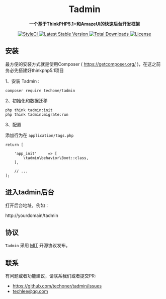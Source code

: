 <h1 align="center">
  Tadmin
</h1>

<p align="center">
  <strong>一个基于ThinkPHP5.1+和AmazeUI的快速后台开发框架</strong>
</p>

<p align="center">
  <a href="https://styleci.io/repos/161045623">
    <img src="https://styleci.io/repos/161045623/shield?branch=master" alt="StyleCI">
  </a>   
   <a href="https://packagist.org/packages/techone/tadmin">
      <img src="https://poser.pugx.org/techone/tadmin/v/stable.png" alt="Latest Stable Version">
  </a>   
  <a href="https://packagist.org/packages/techone/tadmin">
      <img src="https://poser.pugx.org/techone/tadmin/downloads.png" alt="Total Downloads">
  </a>   
  <a href="https://packagist.org/packages/techone/tadmin">
    <img src="https://poser.pugx.org/techone/tadmin/license.png" alt="License">
  </a>
</p>

## 安装

最方便的安装方式就是使用Composer ( https://getcomposer.org/ )，在这之前务必先搭建好thinkphp5.1项目

1、安装 Tadmin :

```
composer require techone/tadmin
```

2、初始化和数据迁移

```
php think tadmin:init
php think tadmin:migrate:run
```

3、配置

添加行为在 `application/tags.php`

```
return [

    'app_init'     => [
        \tadmin\behavior\Boot::class,
    ],

    // ...
];
```

## 进入tadmin后台

打开后台地址，例如：

http://yourdomain/tadmin

## 协议

`Tadmin` 采用 [MIT](LICENSE) 开源协议发布。

## 联系

有问题或者功能建议，请联系我们或者提交PR:
- https://github.com/techoner/tadmin/issues
- techlee@qq.com
